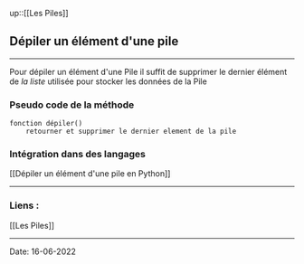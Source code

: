 

up::[[Les Piles]]

## Dépiler un élément d'une pile

---

Pour dépiler un élément d'une Pile il suffit de supprimer le dernier élément de *la liste* utilisée pour stocker les données de la Pile

### Pseudo code de la méthode 

```
fonction dépiler()
	retourner et supprimer le dernier element de la pile
```

### Intégration dans des langages

[[Dépiler un élément d'une pile en Python]]


---
### Liens :

[[Les Piles]]

---

Date: 16-06-2022